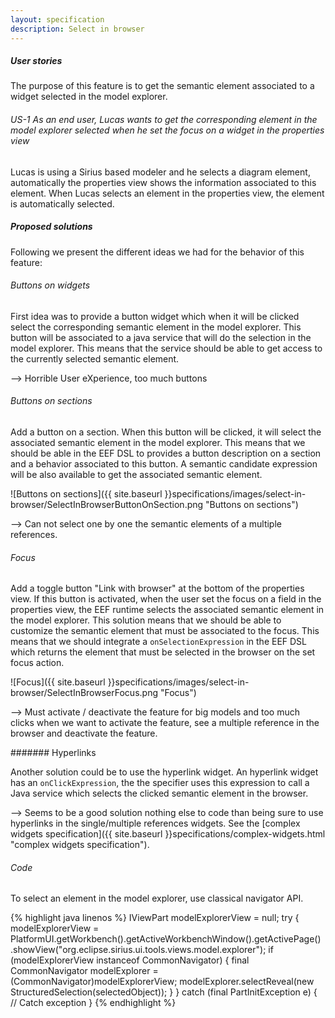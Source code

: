```yaml
---
layout: specification
description: Select in browser
---
```


##### User stories
The purpose of this feature is to get the semantic element associated to a widget selected in the model explorer.

###### US-1 As an end user, Lucas wants to get the corresponding element in the model explorer selected when he set the focus on a widget in the properties view

Lucas is using a Sirius based modeler and he selects a diagram element, automatically the properties view shows the information associated to this element. When Lucas selects an element in the properties view, the element is automatically selected.

##### Proposed solutions

Following we present the different ideas we had for the behavior of this feature:

###### Buttons on widgets

First idea was to provide a button widget which when it will be clicked select the corresponding semantic element in the model explorer. This button will be associated to a java service that will do the selection in the model explorer. This means that the service should be able to get access to the currently selected semantic element.

--> Horrible User eXperience, too much buttons

###### Buttons on sections

Add a button on a section. When this button will be clicked, it will select the associated semantic element in the model explorer. This means that we should be able in the EEF DSL to provides a button description on a section and a behavior associated to this button. A semantic candidate expression will be also available to get the associated semantic element.

![Buttons on sections]({{ site.baseurl }}specifications/images/select-in-browser/SelectInBrowserButtonOnSection.png "Buttons on sections")

--> Can not select one by one the semantic elements of a multiple references.

###### Focus

Add a toggle button "Link with browser" at the bottom of the properties view. If this button is activated, when the user set the focus on a field in the properties view, the EEF runtime selects the associated semantic element in the model explorer. This solution means that we should be able to customize the semantic element that must be associated to the focus. This means that we should integrate a `onSelectionExpression` in the EEF DSL which returns the element that must be selected in the browser on the set focus action. 

![Focus]({{ site.baseurl }}specifications/images/select-in-browser/SelectInBrowserFocus.png "Focus")

--> Must activate / deactivate the feature for big models and too much clicks when we want to activate the feature, see a multiple reference in the browser and deactivate the feature.

####### Hyperlinks

Another solution could be to use the hyperlink widget. An hyperlink widget has an `onClickExpression`, the the specifier uses this expression to call a Java service which selects the clicked semantic element in the browser.

--> Seems to be a good solution nothing else to code than being sure to use hyperlinks in the single/multiple references widgets. See the [complex widgets specification]({{ site.baseurl }}specifications/complex-widgets.html "complex widgets specification").

###### Code

To select an element in the model explorer, use classical navigator API.

{% highlight java linenos %}
IViewPart modelExplorerView = null;
			try {
				modelExplorerView = PlatformUI.getWorkbench().getActiveWorkbenchWindow().getActivePage()
						.showView("org.eclipse.sirius.ui.tools.views.model.explorer");
				if (modelExplorerView instanceof CommonNavigator) {
					final CommonNavigator modelExplorer = (CommonNavigator)modelExplorerView;
					modelExplorer.selectReveal(new StructuredSelection(selectedObject));
				}
			} catch (final PartInitException e) {
				// Catch exception
			}
{% endhighlight %} 